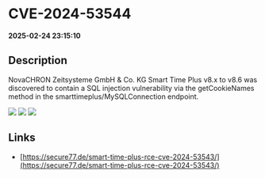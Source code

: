 # CVE-2024-53544

**2025-02-24 23:15:10**

## Description
NovaCHRON Zeitsysteme GmbH & Co. KG Smart Time Plus v8.x to v8.6 was discovered to contain a SQL injection vulnerability via the getCookieNames method in the smarttimeplus/MySQLConnection endpoint.

![](https://img.shields.io/static/v1?label=Score&message=9.8&color=red)
![](https://img.shields.io/static/v1?label=Severity&message=CRITICAL&color=red)
![](https://img.shields.io/static/v1?label=CWE&message=SQL&color=green)

## Links
- [https://secure77.de/smart-time-plus-rce-cve-2024-53543/](https://secure77.de/smart-time-plus-rce-cve-2024-53543/)
